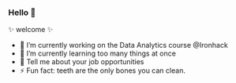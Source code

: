 ### Hello 👋


✨ welcome ✨ 

- 🔭 I’m currently working on the Data Analytics course @Ironhack
- 🌱 I’m currently learning too many things at once
- 💬 Tell me about your job opportunities
- ⚡ Fun fact: teeth are the only bones you can clean.

